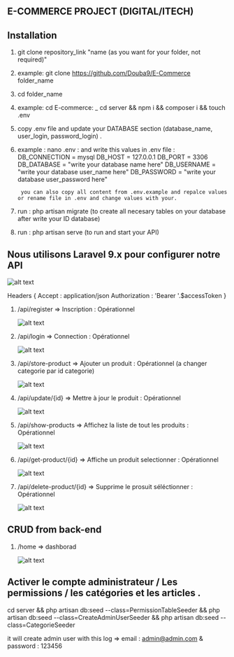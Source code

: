 ## E-COMMERCE PROJECT  (DIGITAL/ITECH)


## Installation 


1. git clone repository_link "name (as you want for your folder, not required)" 
1. example: git clone https://github.com/Douba9/E-Commerce folder_name

2. cd  folder_name
2. example: cd E-commerce: _ cd server && npm i && composer i && touch .env

3. copy .env file and update your DATABASE section (database_name, user_login, password_login) . 
3. example : nano .env 
                            : and write this values in .env file : 
                                                    DB_CONNECTION = mysql
                                                    DB_HOST       =  127.0.0.1
                                                    DB_PORT       =  3306
                                                    DB_DATABASE   =  "write your database name here"
                                                    DB_USERNAME   =  "write your database user_name here"
                                                    DB_PASSWORD   =  "write your database user_password here"

        you can also copy all content from .env.example and repalce values or rename file in .env and change values with your.

4. run : php artisan migrate (to create all necesary tables on your database after write your ID database)
5. run : php artisan serve (to run and start your API)



## Nous utilisons Laravel 9.x pour configurer notre API


![alt text](asset/readme/routes.png)



Headers {
   Accept : application/json
   Authorization : 'Bearer '.$accessToken
}

<!-- route -->

1. /api/register => Inscription  : Opérationnel

    ![alt text](asset/readme/register.png)

2. /api/login => Connection  : Opérationnel

    ![alt text](asset/readme/login.png)

3. /api/store-product => Ajouter un produit  : Opérationnel (a changer categorie par id categorie)

    ![alt text](asset/readme/create.png)

4. /api/update/{id} => Mettre à jour le produit  : Opérationnel

    ![alt text](asset/readme/update.png)

5. /api/show-products => Affichez la liste de tout les produits  : Opérationnel

    ![alt text](asset/readme/show-all.png)

6. /api/get-product/{id} => Affiche un produit selectionner  : Opérationnel

    ![alt text](asset/readme/show-one.png)

7. /api/delete-product/{id} => Supprime le prosuit séléctionner  : Opérationnel

    ![alt text](asset/readme/delete.png)


## CRUD from back-end
1. /home => dashborad

    ![alt text](asset/readme/dashboard.png)

    
## Activer le compte administrateur / Les permissions / les catégories et les articles .

cd server && php artisan db:seed --class=PermissionTableSeeder && php artisan db:seed --class=CreateAdminUserSeeder && php artisan db:seed --class=CategorieSeeder

it will create admin user with this log => email : admin@admin.com & password : 123456 
